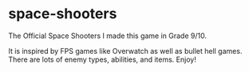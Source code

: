 # space-shooters
The Official Space Shooters
I made this game in Grade 9/10.

It is inspired by FPS games like Overwatch as well as bullet hell games.
There are lots of enemy types, abilities, and items. 
Enjoy!
